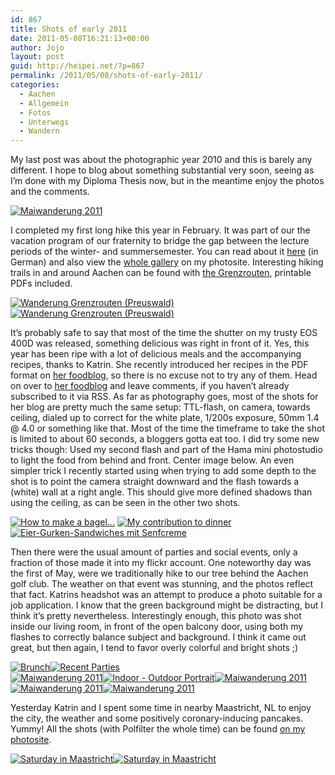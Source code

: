 ```yaml
---
id: 867
title: Shots of early 2011
date: 2011-05-08T16:21:13+00:00
author: Jojo
layout: post
guid: http://heipei.net/?p=867
permalink: /2011/05/08/shots-of-early-2011/
categories:
  - Aachen
  - Allgemein
  - Fotos
  - Unterwegs
  - Wandern
---
```

<p class="hyphenate">
  My last post was about the photographic year 2010 and this is barely any different. I hope to blog about something substantial very soon, seeing as I&#8217;m done with my Diploma Thesis now, but in the meantime enjoy the photos and the comments. 
</p>
  
<div class="img aligncenter">
<a href="https://secure.flickr.com/photos/heipei/5679473108/" title="Maiwanderung 2011 by heipei, on Flickr"><img src="https://farm6.static.flickr.com/5102/5679473108_8882ce5de6_b.jpg" alt="Maiwanderung 2011" /></a>
</div>
  
<p>
I completed my first long hike this year in February. It was part of our the vacation program of our fraternity to bridge the gap between the lecture periods of the winter- and summersemester. You can read about it <a href="http://www.alania-breslau.de/content/view/220/1/">here</a> (in German) and also view the <a href="http://photos.heipei.net/2011/2011-02-20%20Wanderung%20Preuswald/index.html">whole gallery</a> on my photosite. Interesting hiking trails in and around Aachen can be found with <a href="http://www.grenzrouten.eu/">the Grenzrouten</a>, printable PDFs included.
</p>
  
<div class="img aligncenter">
<a href="https://secure.flickr.com/photos/heipei/5460926227/" title="Wanderung Grenzrouten (Preuswald) by heipei, on Flickr"><img src="https://farm6.static.flickr.com/5095/5460926227_c58a531c55_n.jpg"  alt="Wanderung Grenzrouten (Preuswald)" /></a><a href="https://secure.flickr.com/photos/heipei/5461524132/" title="Wanderung Grenzrouten (Preuswald) by heipei, on Flickr"><img src="https://farm6.static.flickr.com/5175/5461524132_601bb6c69b_n.jpg"  alt="Wanderung Grenzrouten (Preuswald)" /></a>
</div>

<p class="hyphenate">
It&#8217;s probably safe to say that most of the time the shutter on my trusty
EOS 400D was released, something delicious was right in front of it. Yes, this
year has been ripe with a lot of delicious meals and the accompanying recipes,
thanks to Katrin. She recently introduced her recipes in the PDF format on <a
href="http://www.morenz.de">her foodblog</a>, so there is no excuse not to try
any of them. Head on over to <a href="http://www.morenz.de">her foodblog</a>
and leave comments, if you haven&#8217;t already subscribed to it via RSS. As
far as photography goes, most of the shots for her blog are pretty much the
same setup: TTL-flash, on camera, towards ceiling, dialed up to correct for the
white plate, 1/200s exposure, 50mm 1.4 @ 4.0 or something like that. Most of
the time the timeframe to take the shot is limited to about 60 seconds, a
bloggers gotta eat too. I did try some new tricks though: Used my second flash
and part of the Hama mini photostudio to light the food from behind and front.
Center image below. An even simpler trick I recently started using when trying
to add some depth to the shot is to point the camera straight downward and the
flash towards a (white) wall at a right angle. This should give more defined
shadows than using the ceiling, as can be seen in the other two shots.
</p>

<div class="img aligncenter">
<a href="https://secure.flickr.com/photos/diekatrin/5558614308/" title="How to make a bagel... by diekatrin, on Flickr"><img src="https://farm6.static.flickr.com/5307/5558614308_ff6f9c5b87_n.jpg"  alt="How to make a bagel..."></a>
<a href="https://secure.flickr.com/photos/heipei/5368316880/" title="My contribution to dinner by heipei, on Flickr"><img src="https://farm6.static.flickr.com/5044/5368316880_c0e803e754_n.jpg"  alt="My contribution to dinner"></a>
<a href="https://secure.flickr.com/photos/diekatrin/5643836292/" title="Eier-Gurken-Sandwiches mit Senfcreme by diekatrin, on Flickr"><img src="https://farm6.static.flickr.com/5002/5643836292_b77319d6e8_n.jpg"  alt="Eier-Gurken-Sandwiches mit Senfcreme"></a>
</div>

<p class="hyphenate">
Then there were the usual amount of parties and social events, only a fraction
of those made it into my flickr account. One noteworthy day was the first of
May, were we traditionally hike to our tree behind the Aachen golf club. The
weather on that event was stunning, and the photos reflect that fact. Katrins
headshot was an attempt to produce a photo suitable for a job application. I
know that the green background might be distracting, but I think it&#8217;s
pretty nevertheless. Interestingly enough, this photo was shot inside our
living room, in front of the open balcony door, using both my flashes to
correctly balance subject and background. I think it came out great, but then
again, I tend to favor overly colorful and bright shots ;)
</p>

<div class="img aligncenter">
<a href="https://secure.flickr.com/photos/heipei/5626586415/" title="Brunch by heipei, on Flickr"><img src="https://farm6.static.flickr.com/5182/5626586415_7bb611726a_n.jpg"  alt="Brunch" /></a><a href="https://secure.flickr.com/photos/heipei/5612957184/" title="Recent Parties by heipei, on Flickr"><img src="https://farm6.static.flickr.com/5224/5612957184_9a88c59471_n.jpg"  alt="Recent Parties" /></a>
</div>

<div class="img aligncenter">
<a href="https://secure.flickr.com/photos/heipei/5679479518/" title="Maiwanderung 2011 by heipei, on Flickr"><img src="https://farm6.static.flickr.com/5183/5679479518_8e6ede47ea_n.jpg"  alt="Maiwanderung 2011" /></a><a href="https://secure.flickr.com/photos/heipei/5657112009/" title="Indoor - Outdoor Portrait by heipei, on Flickr"><img src="https://farm6.static.flickr.com/5224/5657112009_19f282f2f3_n.jpg"  alt="Indoor - Outdoor Portrait" /></a><a href="https://secure.flickr.com/photos/heipei/5678926471/" title="Maiwanderung 2011 by heipei, on Flickr"><img src="https://farm6.static.flickr.com/5024/5678926471_d87c2f60be_n.jpg"  alt="Maiwanderung 2011" /></a>
</div>
  
<div class="img aligncenter">
<a href="https://secure.flickr.com/photos/heipei/5679477334/" title="Maiwanderung 2011 by heipei, on Flickr"><img src="https://farm6.static.flickr.com/5028/5679477334_d23b808779_n.jpg"  alt="Maiwanderung 2011" /></a><a href="https://secure.flickr.com/photos/heipei/5678915993/" title="Maiwanderung 2011 by heipei, on Flickr"><img src="https://farm6.static.flickr.com/5062/5678915993_8953a8259a_n.jpg"  alt="Maiwanderung 2011" /></a>
</div>
  
<p>
Yesterday Katrin and I spent some time in nearby Maastricht, NL to enjoy the city, the weather and some positively coronary-inducing pancakes. Yummy! All the shots (with Polfilter the whole time) can be found <a href="http://photos.heipei.net/2011/2011-05-07%20Maastricht/index.html">on my photosite</a>.
</p>
  
<div class="img aligncenter">
<a href="https://secure.flickr.com/photos/heipei/5696525488/" title="Saturday in Maastricht by heipei, on Flickr"><img src="https://farm3.static.flickr.com/2802/5696525488_8f197a5dca_n.jpg"  alt="Saturday in Maastricht" /></a><a href="https://secure.flickr.com/photos/heipei/5696507618/" title="Saturday in Maastricht by heipei, on Flickr"><img src="https://farm3.static.flickr.com/2797/5696507618_82113a77d0_n.jpg"  alt="Saturday in Maastricht" /></a>
</div>
